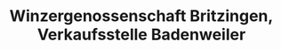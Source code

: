 ---
title: "Winzergenossenschaft Britzingen, Verkaufsstelle Badenweiler"
url: /badenweiler/winzergenossenschaft-britzingen-verkaufsstelle-badenweiler/
shop: Wein
---